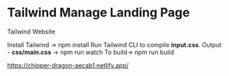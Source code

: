 # Tailwind Manage Landing Page

Tailwind Website

Install Tailwind -> npm install
Run Tailwind CLI to compile **input.css**. Output - **css/main.css** -> npm run watch
To build-> npm run build

https://chipper-dragon-aecab1.netlify.app/
